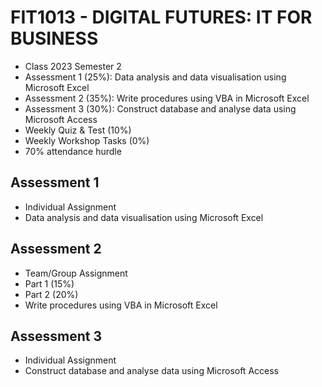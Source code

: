 # FIT1013 - DIGITAL FUTURES: IT FOR BUSINESS
- Class 2023 Semester 2
- Assessment 1 (25%): Data analysis and data visualisation using Microsoft Excel
- Assessment 2 (35%): Write procedures using VBA in Microsoft Excel
- Assessment 3 (30%): Construct database and analyse data using Microsoft Access
- Weekly Quiz & Test	(10%)
- Weekly Workshop Tasks	(0%)	
- 70% attendance hurdle

## Assessment 1
- Individual Assignment
- Data analysis and data visualisation using Microsoft Excel

## Assessment 2
- Team/Group Assignment
- Part 1 (15%)
- Part 2 (20%)
- Write procedures using VBA in Microsoft Excel

## Assessment 3
- Individual Assignment
- Construct database and analyse data using Microsoft Access
